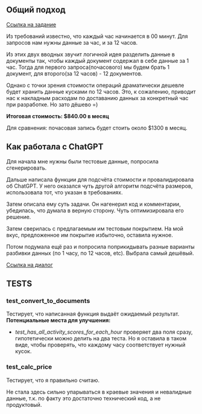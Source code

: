 ## Общий подход
[Ссылка на задание](https://gist.github.com/chistyakov/a17d47b373b04162e0e76fdf349a656a)

Из требований известно, что каждый час начинается в 00 минут.
Для запросов нам нужны данные за час, и за 12 часов.

Из этих двух вводных звучит логичной идея разделить данные в документы так, чтобы каждый документ содержал в себе данные за 1 час.
Тогда для первого запроса(почасового) мы будем брать 1 документ, для второго(за 12 часов) - 12 документов.

Однако с точки зрения стоимости операций драматически дешевле будет хранить данные кусками по 12 часов.
Это, к сожалению, приводит нас к накладным расходам по доставанию данных за конкретный час при разработке. 
Но зато дёшево =)

**Итоговая стоимость: $840.00 в месяц**

Для сравнения: почасовая запись будет стоить около $1300 в месяц.

## Как работала с ChatGPT
Для начала мне нужны были тестовые данные, попросила сгенерировать.

Дальше написала функции для подсчёта стоимости и провалидировала об ChatGPT. У него оказался чуть другой алгоритм подсчёта размеров, использовала тот, что указан в требованияx.

Затем описала ему суть задачи. Он нагенерил код и комментарии, убедилась, что думала в верную сторону.
Чуть оптимизировала его решение.

Затем сверилась с предлагаемым им тестовым покрытием. На мой вкус, предложенное им покрытие избыточно, оставила нужное.

Потом подумала ещё раз и попросила поприкидывать разные варианты разбивки данных (по 1 часу, по 12 часов, etc). Выбрала самый дешёвый.

[Ссылка на диалог](https://chat.openai.com/share/f8e54d3a-810c-4a97-835e-87e8f90db714)

## TESTS
### test_convert_to_documents
Тестирует, что написанная функция выдаёт ожидаемый результат.
**Потенциальные места для улучшения:**
- _test_has_all_activity_scores_for_each_hour_ проверяет два поля сразу, гипотетически можно делить на два теста. Но я оставила в таком виде, чтобы проверять, что каждому часу соответствует нужный кусок.

### test_calc_price
Тестирует, что я правильно считаю.

Не стала здесь сильно упарываться в краевые значения и невалидные данные, т.к. по факту это достаточно технический код, а не продуктовый.